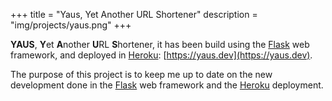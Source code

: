 +++
title = "Yaus, Yet Another URL Shortener"
description = "img/projects/yaus.png"
+++

**YAUS**, **Y**et **A**nother **U**RL **S**hortener, it has been build using the [Flask](https://palletsprojects.com/p/flask/) web framework, and deployed in [Heroku](https://heroku.com): [https://yaus.dev](https://yaus.dev).

The purpose of this project is to keep me up to date on the new development done in the [Flask](https://palletsprojects.com/p/flask/) web framework and the [Heroku](https://heroku.com) deployment.
